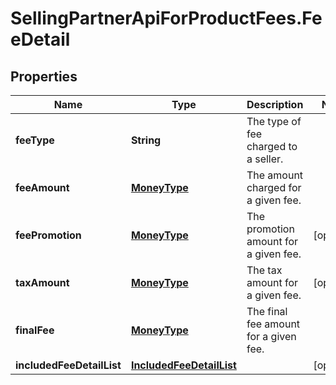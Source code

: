 # SellingPartnerApiForProductFees.FeeDetail

## Properties
Name | Type | Description | Notes
------------ | ------------- | ------------- | -------------
**feeType** | **String** | The type of fee charged to a seller. | 
**feeAmount** | [**MoneyType**](MoneyType.md) | The amount charged for a given fee. | 
**feePromotion** | [**MoneyType**](MoneyType.md) | The promotion amount for a given fee. | [optional] 
**taxAmount** | [**MoneyType**](MoneyType.md) | The tax amount for a given fee. | [optional] 
**finalFee** | [**MoneyType**](MoneyType.md) | The final fee amount for a given fee. | 
**includedFeeDetailList** | [**IncludedFeeDetailList**](IncludedFeeDetailList.md) |  | [optional] 


